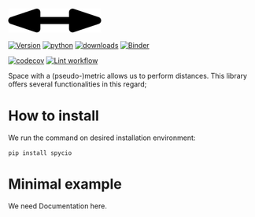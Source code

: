 ![apartogether](https://github.com/trouchet/spycio/blob/master/images/spycio_tiny.png?raw=true)

[![Version](https://img.shields.io/pypi/v/spycio.svg)](https://pypi.python.org/pypi/spycio)
[![python](https://img.shields.io/pypi/pyversions/spycio.svg)](https://pypi.org/project/spycio/)
[![downloads](https://img.shields.io/pypi/dm/spycio)](https://pypi.org/project/spycio/)
[![Binder](https://mybinder.org/badge_logo.svg)](https://mybinder.org/v2/gh/trouchet/spycio/HEAD)

[![codecov](https://codecov.io/gh/trouchet/spycio/branch/main/graph/badge.svg?token=PJMBaLIqar)](https://codecov.io/gh/trouchet/spycio)
[![Lint workflow](https://github.com/trouchet/spycio/actions/workflows/check-lint.yaml/badge.svg)](https://github.com/trouchet/spycio/actions/workflows/check-lint.yaml)

Space with a (pseudo-)metric allows us to perform distances. This library offers several functionalities in this regard; 

How to install
================

We run the command on desired installation environment:

``` {.bash}
pip install spycio
```

Minimal example
================

We need Documentation here.
